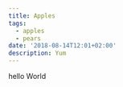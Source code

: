 ```yaml
---
title: Apples
tags:
  - apples
  - pears
date: '2018-08-14T12:01+02:00'
description: Yum
---
```

<div class="testing">
hello World
</div>
